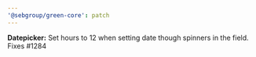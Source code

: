 ```yaml
---
'@sebgroup/green-core': patch
---
```


**Datepicker:** Set hours to 12 when setting date though spinners in the field. Fixes #1284
